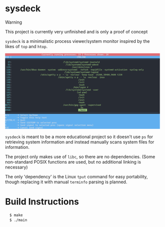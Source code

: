 # sysdeck

> [!WARNING]
> This project is currently very unfinished and is only a proof of concept

`sysdeck` is a minimalistic process viewer/system monitor inspired by the likes of `top` and `htop`.

![screenshot](github/sysdeck_screenshot.png)

`sysdeck` is meant to be a more educational project so it doesn't use `ps` for retrieving system information and instead manually scans system files for information.

The project only makes use of `libc`, so there are no dependencies. (Some non-standard POSIX functions are used, but no additional linking is necessary)

The only 'dependency' is the Linux `tput` command for easy portability, though replacing it with manual `terminfo` parsing is planned.

# Build Instructions
```console
  $ make
  $ ./main
```
